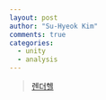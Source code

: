 ```yaml
---
layout: post
author: "Su-Hyeok Kim"
comments: true
categories:
  - unity
  - analysis
---
```


> [렌더헬][RenderHell]

[RenderHell]: https://simonschreibt.de/gat/renderhell/
